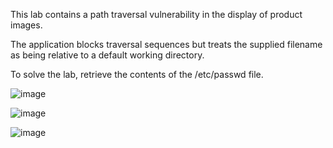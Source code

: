 This lab contains a path traversal vulnerability in the display of product images.

The application blocks traversal sequences but treats the supplied filename as being relative to a default working directory.

To solve the lab, retrieve the contents of the /etc/passwd file.

![image](https://github.com/udayk01/Web-Security/assets/52235763/74b00f0d-556b-4a63-85e9-06689814afce)

![image](https://github.com/udayk01/Web-Security/assets/52235763/6103109f-e8ff-4cff-9d34-5a588ee8ff7e)

![image](https://github.com/udayk01/Web-Security/assets/52235763/593467d7-2f9d-4a3a-a211-3ac927810d3b)
